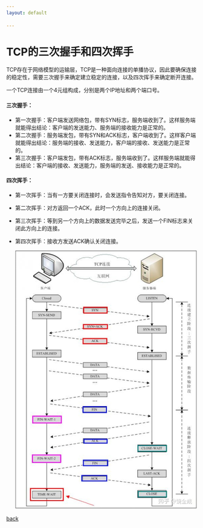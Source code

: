 ```yaml
---
layout: default

---
```


# TCP的三次握手和四次挥手

TCP存在于网络模型的运输层，TCP是一种面向连接的单播协议，因此要确保连接的稳定性，需要三次握手来确定建立稳定的连接，以及四次挥手来确定断开连接。

一个TCP连接由一个4元组构成，分别是两个IP地址和两个端口号。

#### 三次握手：

- 第一次握手：客户端发送网络包，带有SYN标志，服务端收到了。这样服务端就能得出结论：客户端的发送能力、服务端的接收能力是正常的。
- 第二次握手：服务端发包，带有SYN和ACK标志，客户端收到了。这样客户端就能得出结论：服务端的接收、发送能力，客户端的接收、发送能力是正常的。 
- 第三次握手：客户端发包，带有ACK标志，服务端收到了。这样服务端就能得出结论：客户端的接收、发送能力，服务端的发送、接收能力是正常的。

#### 四次挥手：

- 第一次挥手：当有一方要关闭连接时，会发送指令告知对方，要关闭连接。
- 第二次挥手：对方返回一个ACK，此时一个方向上的连接关闭。
- 第三次挥手：等到另一个方向上的数据发送完毕之后，发送一个FIN标志来关闭此方向上的连接。
- 第四次挥手：接收方发送ACK确认关闭连接。

  ![三次握手四次挥手](../resource/img/三次握手四次挥手.jpeg)

[back](./)

